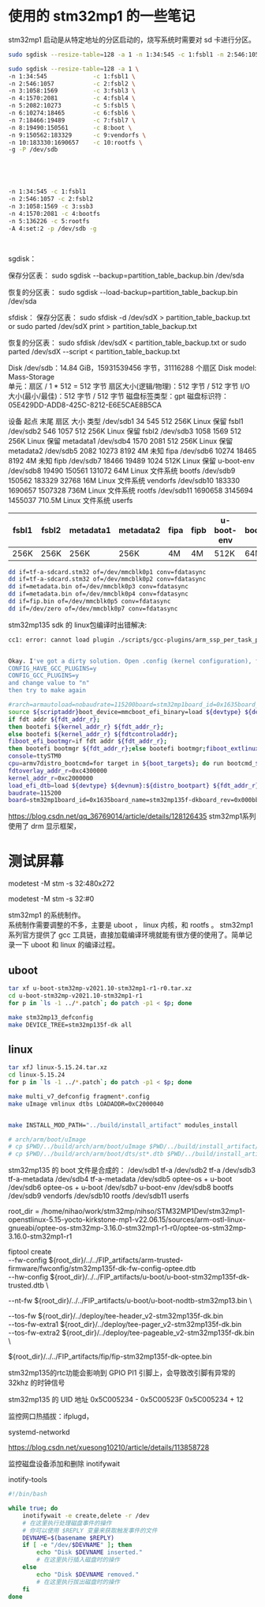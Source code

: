 使用的 stm32mp1 的一些笔记
=======================





stm32mp1 启动是从特定地址的分区启动的，烧写系统时需要对 sd 卡进行分区。
``` bash
sudo sgdisk --resize-table=128 -a 1 -n 1:34:545 -c 1:fsbl1 -n 2:546:1057 -c 2:fsbl2 -n 3:1058:5153 -c 3:ssbl -n 4:5154:136225 -c 4:bootfs -n 5:136226 -c 5:rootfs -A 4:set:2 -p /dev/sdb -g

```

```bash
sudo sgdisk --resize-table=128 -a 1 \
-n 1:34:545             -c 1:fsbl1 \
-n 2:546:1057           -c 2:fsbl2 \
-n 3:1058:1569          -c 3:fsbl3 \
-n 4:1570:2081          -c 4:fsbl4 \
-n 5:2082:10273         -c 5:fsbl5 \
-n 6:10274:18465        -c 6:fsbl6 \
-n 7:18466:19489        -c 7:fsbl7 \
-n 8:19490:150561       -c 8:boot \
-n 9:150562:183329      -c 9:vendorfs \
-n 10:183330:1690657    -c 10:rootfs \
-g -P /dev/sdb





-n 1:34:545 -c 1:fsbl1 
-n 2:546:1057 -c 2:fsbl2 
-n 3:1058:1569 -c 3:ssb3 
-n 4:1570:2081 -c 4:bootfs 
-n 5:136226 -c 5:rootfs 
-A 4:set:2 -p /dev/sdb -g




```
sgdisk：

保存分区表：
sudo sgdisk --backup=partition_table_backup.bin /dev/sda

恢复的分区表：
sudo sgdisk --load-backup=partition_table_backup.bin /dev/sda


sfdisk：
保存分区表：
sudo sfdisk -d /dev/sdX > partition_table_backup.txt
or
sudo parted /dev/sdX print > partition_table_backup.txt






恢复的分区表：
sudo sfdisk /dev/sdX < partition_table_backup.txt
or
sudo parted /dev/sdX --script < partition_table_backup.txt




Disk /dev/sdb：14.84 GiB，15931539456 字节，31116288 个扇区
Disk model: Mass-Storage    
单元：扇区 / 1 * 512 = 512 字节
扇区大小(逻辑/物理)：512 字节 / 512 字节
I/O 大小(最小/最佳)：512 字节 / 512 字节
磁盘标签类型：gpt
磁盘标识符：05E429DD-ADD8-425C-8212-E6E5CAE8B5CA

设备          起点    末尾    扇区   大小 类型
/dev/sdb1       34     545     512   256K Linux 保留            fsbl1
/dev/sdb2      546    1057     512   256K Linux 保留            fsbl2
/dev/sdb3     1058    1569     512   256K Linux 保留            metadata1
/dev/sdb4     1570    2081     512   256K Linux 保留            metadata2
/dev/sdb5     2082   10273    8192     4M 未知                  fipa
/dev/sdb6    10274   18465    8192     4M 未知                  fipb
/dev/sdb7    18466   19489    1024   512K Linux 保留            u-boot-env
/dev/sdb8    19490  150561  131072    64M Linux 文件系统         bootfs
/dev/sdb9   150562  183329   32768    16M Linux 文件系统         vendorfs
/dev/sdb10  183330 1690657 1507328   736M Linux 文件系统         rootfs
/dev/sdb11 1690658 3145694 1455037 710.5M Linux 文件系统         userfs


















|   fsbl1  |  fsbl2  |  metadata1  |  metadata2  |  fipa   |  fipb  |  u-boot-env   |  bootfs  |  vendorfs  |   rootfs  |  userfs |
|   -----  |  -----  |  ---------  |  ---------  |  ----   |  ----  |  ----------   |  ------  |  --------  |   ------  |  ------ |
|   256K   |  256K   |  256K       |  256K       |  4M     |  4M    |  512K         |   64M    |    16M     |   736M    |  710.5M |


``` bash
dd if=tf-a-sdcard.stm32 of=/dev/mmcblk0p1 conv=fdatasync
dd if=tf-a-sdcard.stm32 of=/dev/mmcblk0p2 conv=fdatasync
dd if=metadata.bin of=/dev/mmcblk0p3 conv=fdatasync
dd if=metadata.bin of=/dev/mmcblk0p4 conv=fdatasync
dd if=fip.bin of=/dev/mmcblk0p5 conv=fdatasync
dd if=/dev/zero of=/dev/mmcblk0p7 conv=fdatasync

```





stm32mp135 sdk 的 linux包编译时出错解决:
``` bash
cc1: error: cannot load plugin ./scripts/gcc-plugins/arm_ssp_per_task_plugin.so: ./scripts/gcc-plugins/arm_ssp_per_task_plugin.so: undefined symbol: _ZN8opt_pass14set_pass_paramEjb


Okay. I've got a dirty solution. Open .config (kernel configuration), find
CONFIG_HAVE_GCC_PLUGINS=y
CONFIG_GCC_PLUGINS=y
and change value to "n"
then try to make again
```





``` bash
#rarch=armautoload=nobaudrate=115200board=stm32mp1board_id=0x1635board_name=stm32mp135f-dkboard_rev=0x000bboot_a_script=load ${devtype} ${devnum}:${distro_bootpart} ${scriptaddr} ${prefix}${script}; 
source ${scriptaddr}boot_device=mmcboot_efi_binary=load ${devtype} ${devnum}:${distro_bootpart} ${kernel_addr_r} efi/boot/bootarm.efi; 
if fdt addr ${fdt_addr_r}; 
then bootefi ${kernel_addr_r} ${fdt_addr_r};
else bootefi ${kernel_addr_r} ${fdtcontroladdr};
fiboot_efi_bootmgr=if fdt addr ${fdt_addr_r}; 
then bootefi bootmgr ${fdt_addr_r};else bootefi bootmgr;fiboot_extlinux=sysboot ${devtype} ${devnum}:${distro_bootpart} any ${scriptaddr} ${prefix}${boot_syslinux_conf}boot_instance=0boot_net_usb_start=trueboot_prefixes=/ /boot/boot_script_dhcp=boot.scr.uimgboot_scripts=boot.scr.uimg boot.scrboot_syslinux_conf=extlinux/extlinux.confboot_targets=mmc1 ubifs0 mmc0 usb0 pxe bootcmd=run bootcmd_stm32mpbootcmd_mmc0=devnum=0; run mmc_bootbootcmd_mmc1=devnum=1; run mmc_bootbootcmd_pxe=run boot_net_usb_start; dhcp; if pxe get; then pxe boot; fibootcmd_stm32mp=echo "Boot over ${boot_device}${boot_instance}!";if test ${boot_device} = serial || test ${boot_device} = usb;then stm32prog ${boot_device} ${boot_instance}; else run env_check;if test ${boot_device} = mmc;then env set boot_targets "mmc${boot_instance}"; fi;if test ${boot_device} = nand || test ${boot_device} = spi-nand ;then env set boot_targets ubifs0; fi;if test ${boot_device} = nor;then env set boot_targets mmc0; fi;run distro_bootcmd;fi;bootcmd_ubifs0=devnum=0; run ubifs_bootbootcmd_usb0=devnum=0; run usb_bootbootdelay=1
console=ttySTM0
cpu=armv7distro_bootcmd=for target in ${boot_targets}; do run bootcmd_${target}; doneefi_dtb_prefixes=/ /dtb/ /dtb/current/env_check=if env info -p -d -q; then env save; fieth1addr=10:e7:7a:e3:40:14ethaddr=10:e7:7a:e3:40:13fdt_addr_r=0xc4000000fdtcontroladdr=dabf0e10fdtfile=stm32mp135f-dk.dtb
fdtoverlay_addr_r=0xc4300000
kernel_addr_r=0xc2000000
load_efi_dtb=load ${devtype} ${devnum}:${distro_bootpart} ${fdt_addr_r} ${prefix}${efi_fdtfile}loadaddr=0xc2000000mmc_boot=if mmc dev ${devnum}; then devtype=mmc; run scan_dev_for_boot_part; fipxefile_addr_r=0xc4200000ramdisk_addr_r=0xc4400000scan_dev_for_boot=echo Scanning ${devtype} ${devnum}:${distro_bootpart}...; for prefix in ${boot_prefixes}; do run scan_dev_for_extlinux; run scan_dev_for_scripts; done;run scan_dev_for_efi;scan_dev_for_boot_part=part list ${devtype} ${devnum} -bootable devplist; env exists devplist || setenv devplist 1; for distro_bootpart in ${devplist}; do if fstype ${devtype} ${devnum}:${distro_bootpart} bootfstype; then run scan_dev_for_boot; fi; done; setenv devplistscan_dev_for_efi=setenv efi_fdtfile ${fdtfile}; if test -z "${fdtfile}" -a -n "${soc}"; then setenv efi_fdtfile ${soc}-${board}${boardver}.dtb; fi; for prefix in ${efi_dtb_prefixes}; do if test -e ${devtype} ${devnum}:${distro_bootpart} ${prefix}${efi_fdtfile}; then run load_efi_dtb; fi;done;run boot_efi_bootmgr;if test -e ${devtype} ${devnum}:${distro_bootpart} efi/boot/bootarm.efi; then echo Found EFI removable media binary efi/boot/bootarm.efi; run boot_efi_binary; echo EFI LOAD FAILED: continuing...; fi; setenv efi_fdtfilescan_dev_for_extlinux=if test -e ${devtype} ${devnum}:${distro_bootpart} ${prefix}${boot_syslinux_conf}; then echo Found ${prefix}${boot_syslinux_conf}; run boot_extlinux; echo SCRIPT FAILED: continuing...; fiscan_dev_for_scripts=for script in ${boot_scripts}; do if test -e ${devtype} ${devnum}:${distro_bootpart} ${prefix}${script}; then echo Found U-Boot script ${prefix}${script}; run boot_a_script; echo SCRIPT FAILED: continuing...; fi; donescriptaddr=0xc4100000serial#=801D000B3031510A30333432serverip=192.168.1.1soc=stm32mpubifs_boot=env exists bootubipart || env set bootubipart UBI; env exists bootubivol || env set bootubivol boot; if ubi part ${bootubipart} && ubifsmount ubi${devnum}:${bootubivol}; then devtype=ubi; run scan_dev_for_boot; fiusb_boot=usb start; if usb dev ${devnum}; then devtype=usb; run scan_dev_for_boot_part; fiusb_pgood_delay=1000vendor=st\arch=armautoload=no
baudrate=115200
board=stm32mp1board_id=0x1635board_name=stm32mp135f-dkboard_rev=0x000bboot_a_script=load ${devtype} ${devnum}:${distro_bootpart} ${scriptaddr} ${prefix}${script}; source ${scriptaddr}boot_device=mmcboot_efi_binary=load ${devtype} ${devnum}:${distro_bootpart} ${kernel_addr_r} efi/boot/bootarm.efi; if fdt addr ${fdt_addr_r}; then bootefi ${kernel_addr_r} ${fdt_addr_r};else bootefi ${kernel_addr_r} ${fdtcontroladdr};fiboot_efi_bootmgr=if fdt addr ${fdt_addr_r}; then bootefi bootmgr ${fdt_addr_r};else bootefi bootmgr;fiboot_extlinux=run scan_m4fw;run scan_overlays; sysboot ${devtype} ${devnum}:${distro_bootpart} any ${scriptaddr} ${prefix}${boot_syslinux_conf}boot_instance=0boot_m4fw=rproc init; rproc load 0 ${m4fw_addr} ${filesize}; rproc start 0boot_net_usb_start=trueboot_prefixes=/mmc0_boot_script_dhcp=boot.scr.uimgboot_scripts=boot.scr.uimg boot.scrboot_syslinux_conf=extlinux/stm32mp135f-dk_extlinux.confboot_targets=mmc0bootcmd=run bootcmd_stm32mpbootcmd_mmc0=devnum=0; run mmc_bootbootcmd_mmc1=devnum=1; run mmc_bootbootcmd_pxe=run boot_net_usb_start; dhcp; if pxe get; then pxe boot; fibootcmd_stm32mp=echo "Boot over ${boot_device}${boot_instance}!";if test ${boot_device} = serial || test ${boot_device} = usb;then stm32prog ${boot_device} ${boot_instance}; else run env_check;if test ${boot_device} = mmc;then env set boot_targets "mmc${boot_instance}"; fi;if test ${boot_device} = nand || test ${boot_device} = spi-nand ;then env set boot_targets ubifs0; fi;if test ${boot_device} = nor;then env set boot_targets mmc0; fi;run distro_bootcmd;fi;bootcmd_ubifs0=devnum=0; run ubifs_bootbootcmd_usb0=devnum=0; run usb_bootbootdelay=1bootfstype=ext4console=ttySTM0cpu=armv7devplist=8distro_bootcmd=for target in ${boot_targets}; do run bootcmd_${target}; doneefi_dtb_prefixes=/ /dtb/ /dtb/current/env_check=if env info -p -d -q; then env save; fieth1addr=10:e7:7a:e3:40:14ethaddr=10:e7:7a:e3:40:13fdt_addr_r=0xc4000000fdtcontroladdr=dabf0e10fdtfile=stm32mp135f-dk.dtbfdtoverlay_addr_r=0xc4300000fileaddr=c4100000filesize=efdkernel_addr_r=0xc2000000load_efi_dtb=load ${devtype} ${devnum}:${distro_bootpart} ${fdt_addr_r} ${prefix}${efi_fdtfile}loadaddr=0xc2000000m4fw_addr=0xc2000000m4fw_name=rproc-m4-fw.elfmmc_boot=if mmc dev ${devnum}; then devtype=mmc; run scan_dev_for_boot_part; fiov_apply=test -n ${fdtovaddr} && test -n ${overlay} && for ov in ${overlay}; do echo overlaying ${ov}...; load ${devtype} ${devnum}:${distro_bootpart} ${fdtovaddr} /overlays/${ov}.dtbo && fdt resize ${filesize} && fdt apply ${fdtovaddr}; doneov_init=load ${devtype} ${devnum}:${distro_bootpart} ${fdt_addr_r} ${fdtfile} && env set fdt_addr ${fdt_addr_r} && fdt addr ${fdt_addr} && setexpr fdtovaddr ${fdt_addr} + C0000pxefile_addr_r=0xc4200000ramdisk_addr_r=0xc4400000scan_dev_for_boot=echo Scanning ${devtype} ${devnum}:${distro_bootpart}...; for prefix in ${boot_prefixes}; do run scan_dev_for_extlinux; run scan_dev_for_scripts; done;run scan_dev_for_efi;scan_dev_for_boot_part=part list ${devtype} ${devnum} -bootable devplist; env exists devplist || setenv devplist 1; for distro_bootpart in ${devplist}; do if fstype ${devtype} ${devnum}:${distro_bootpart} bootfstype; then run scan_dev_for_boot; fi; done; setenv devplistscan_dev_for_efi=setenv efi_fdtfile ${fdtfile}; if test -z "${fdtfile}" -a -n "${soc}"; then setenv efi_fdtfile ${soc}-${board}${boardver}.dtb; fi; for prefix in ${efi_dtb_prefixes}; do if test -e ${devtype} ${devnum}:${distro_bootpart} ${prefix}${efi_fdtfile}; then run load_efi_dtb; fi;done;run boot_efi_bootmgr;if test -e ${devtype} ${devnum}:${distro_bootpart} efi/boot/bootarm.efi; then echo Found EFI removable media binary efi/boot/bootarm.efi; run boot_efi_binary; echo EFI LOAD FAILED: continuing...; fi; setenv efi_fdtfilescan_dev_for_extlinux=if test -e ${devtype} ${devnum}:${distro_bootpart} ${prefix}${boot_syslinux_conf}; then echo Found ${prefix}${boot_syslinux_conf}; run boot_extlinux; echo SCRIPT FAILED: continuing...; fiscan_dev_for_scripts=for script in ${boot_scripts}; do if test -e ${devtype} ${devnum}:${distro_bootpart} ${prefix}${script}; then echo Found U-Boot script ${prefix}${script}; run boot_a_script; echo SCRIPT FAILED: continuing...; fi; donescan_m4fw=if test -e ${devtype} ${devnum}:${distro_bootpart} ${m4fw_name};then echo Found M4 FW $m4fw_name; if load ${devtype} ${devnum}:${distro_bootpart} ${m4fw_addr} ${m4fw_name}; then run boot_m4fw; fi; fi;scan_overlays=if test -e ${devtype} ${devnum}:${distro_bootpart} /overlays/overlays.txt && load ${devtype} ${devnum}:${distro_bootpart} ${loadaddr} /overlays/overlays.txt && env import -t ${loadaddr} ${filesize}; then echo loaded overlay.txt: ${overlay}; run ov_init; run ov_apply; fiscriptaddr=0xc4100000serial#=801D000B3031510A30333432serverip=192.168.1.1soc=stm32mpubifs_boot=env exists bootubipart || env set bootubipart UBI; env exists bootubivol || env set bootubivol boot; if ubi part ${bootubipart} && ubifsmount ubi${devnum}:${bootubivol}; then devtype=ubi; run scan_dev_for_boot; fiusb_boot=usb start; if usb dev ${devnum}; then devtype=usb; run scan_dev_for_boot_part; fiusb_pgood_delay=1000vendor=st
```


https://blog.csdn.net/qq_36769014/article/details/128126435
stm32mp1系列使用了 drm 显示框架，

# 测试屏幕
modetest -M stm -s 32:480x272


modetest -M stm -s 32:#0




stm32mp1 的系统制作。  
系统制作需要调整的不多，主要是 uboot ， linux 内核，和 rootfs 。
stm32mp1 系列官方提供了 gcc 工具链，直接加载编译环境就能有很方便的使用了。简单记录一下 uboot 和 linux 的编译过程。

## uboot

``` bash
tar xf u-boot-stm32mp-v2021.10-stm32mp1-r1-r0.tar.xz
cd u-boot-stm32mp-v2021.10-stm32mp1-r1
for p in `ls -1 ../*.patch`; do patch -p1 < $p; done

make stm32mp13_defconfig
make DEVICE_TREE=stm32mp135f-dk all

```

## linux

``` bash
tar xfJ linux-5.15.24.tar.xz
cd linux-5.15.24
for p in `ls -1 ../*.patch`; do patch -p1 < $p; done

make multi_v7_defconfig fragment*.config
make uImage vmlinux dtbs LOADADDR=0xC2000040


make INSTALL_MOD_PATH="../build/install_artifact" modules_install

# arch/arm/boot/uImage
# cp $PWD/../build/arch/arm/boot/uImage $PWD/../build/install_artifact/boot/
# cp $PWD/../build/arch/arm/boot/dts/st*.dtb $PWD/../build/install_artifact/boot/
```




stm32mp135 的 boot 文件是合成的：
/dev/sdb1    tf-a
/dev/sdb2    tf-a
/dev/sdb3    tf-a-metadata
/dev/sdb4    tf-a-metadata
/dev/sdb5    optee-os + u-boot
/dev/sdb6    optee-os + u-boot
/dev/sdb7    u-boot-env
/dev/sdb8    bootfs
/dev/sdb9    vendorfs
/dev/sdb10   rootfs
/dev/sdb11   userfs



root_dir = /home/nihao/work/stm32mp/nihso/STM32MP1Dev/stm32mp1-openstlinux-5.15-yocto-kirkstone-mp1-v22.06.15/sources/arm-ostl-linux-gnueabi/optee-os-stm32mp-3.16.0-stm32mp1-r1-r0/optee-os-stm32mp-3.16.0-stm32mp1-r1



fiptool create \
--fw-config ${root_dir}/../../FIP_artifacts/arm-trusted-firmware/fwconfig/stm32mp135f-dk-fw-config-optee.dtb \
--hw-config ${root_dir}/../../FIP_artifacts/u-boot/u-boot-stm32mp135f-dk-trusted.dtb \

--nt-fw ${root_dir}/../../FIP_artifacts/u-boot/u-boot-nodtb-stm32mp13.bin \

--tos-fw ${root_dir}/../deploy/tee-header_v2-stm32mp135f-dk.bin \
--tos-fw-extra1 ${root_dir}/../deploy/tee-pager_v2-stm32mp135f-dk.bin \
--tos-fw-extra2 ${root_dir}/../deploy/tee-pageable_v2-stm32mp135f-dk.bin \

${root_dir}/../../FIP_artifacts/fip/fip-stm32mp135f-dk-optee.bin



stm32mp135的rtc功能会影响到 GPIO PI1 引脚上，会导致改引脚有异常的 32khz 的时钟信号







stm32mp135 的 UID 地址 0x5C005234 - 0x5C00523F
0x5C005234 + 12






监控网口热插拔：ifplugd，



systemd-networkd

https://blog.csdn.net/xuesong10210/article/details/113858728






监控磁盘设备添加和删除
inotifywait

inotify-tools

```bash
#!/bin/bash

while true; do
    inotifywait -e create,delete -r /dev
    # 在这里执行处理磁盘事件的操作
    # 你可以使用 $REPLY 变量来获取触发事件的文件
    DEVNAME=$(basename $REPLY)
    if [ -e "/dev/$DEVNAME" ]; then
        echo "Disk $DEVNAME inserted."
        # 在这里执行插入磁盘时的操作
    else
        echo "Disk $DEVNAME removed."
        # 在这里执行拔出磁盘时的操作
    fi
done

```